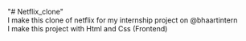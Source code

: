 "# Netflix_clone" 
<br>
I make this clone of netflix for my internship project on @bhaartintern
<br>
I make this project with Html and Css (Frontend)
